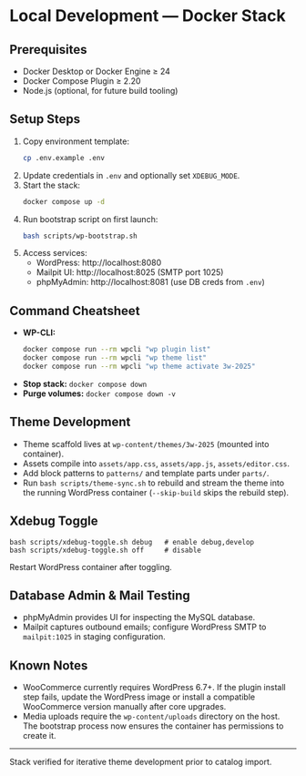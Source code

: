 # Local Development — Docker Stack

## Prerequisites
- Docker Desktop or Docker Engine ≥ 24
- Docker Compose Plugin ≥ 2.20
- Node.js (optional, for future build tooling)

## Setup Steps
1. Copy environment template:
   ```bash
   cp .env.example .env
   ```
2. Update credentials in `.env` and optionally set `XDEBUG_MODE`.
3. Start the stack:
   ```bash
   docker compose up -d
   ```
4. Run bootstrap script on first launch:
   ```bash
   bash scripts/wp-bootstrap.sh
   ```
5. Access services:
   - WordPress: http://localhost:8080
   - Mailpit UI: http://localhost:8025 (SMTP port 1025)
   - phpMyAdmin: http://localhost:8081 (use DB creds from `.env`)

## Command Cheatsheet
- **WP-CLI:**
  ```bash
  docker compose run --rm wpcli "wp plugin list"
  docker compose run --rm wpcli "wp theme list"
  docker compose run --rm wpcli "wp theme activate 3w-2025"
  ```
- **Stop stack:** `docker compose down`
- **Purge volumes:** `docker compose down -v`

## Theme Development
- Theme scaffold lives at `wp-content/themes/3w-2025` (mounted into container).
- Assets compile into `assets/app.css`, `assets/app.js`, `assets/editor.css`.
- Add block patterns to `patterns/` and template parts under `parts/`.
- Run `bash scripts/theme-sync.sh` to rebuild and stream the theme into the running WordPress container (`--skip-build` skips the rebuild step).

## Xdebug Toggle
```
bash scripts/xdebug-toggle.sh debug   # enable debug,develop
bash scripts/xdebug-toggle.sh off     # disable
```
Restart WordPress container after toggling.

## Database Admin & Mail Testing
- phpMyAdmin provides UI for inspecting the MySQL database.
- Mailpit captures outbound emails; configure WordPress SMTP to `mailpit:1025` in staging configuration.

## Known Notes
- WooCommerce currently requires WordPress 6.7+. If the plugin install step fails, update the WordPress image or install a compatible WooCommerce version manually after core upgrades.
- Media uploads require the `wp-content/uploads` directory on the host. The bootstrap process now ensures the container has permissions to create it.

---
Stack verified for iterative theme development prior to catalog import.
